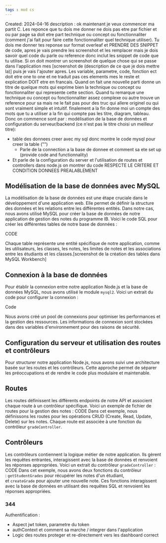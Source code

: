 ```yaml
---
tags : mod cs
---
```

Created: 2024-04-16
description :
ok maintenant je veux commencer ma partit C. Les reponce que tu dois me donner ne dois pas etre par fichier et ou par page sa doit etre part technique ou concept ou fonctionnaliter (comment j'ai fait pour faire cette fonctionnaliter quel technique utiliser). Tu dois me donner tes reponse sur format overleaf et PRENDRE DES SNIPPET de code, apres je vais prendre les screenshot et les remplacer mais je dois savoir quel code du parle ou reference donc inclut les snippet de code que tu utilise. Si on doit montrer un screenshot de quelque chose qui se passe dans l'application mes [screenshot de (description de ce que je dois mettre la)] puis je vais l'ajouter apres. Les variable, parametre, code, fonction ect doit etre one to one et ne traduit pas ces elements mes le reste et explication DOIT etre en francais. Quand on fait une nouvelle parti donne un titre de quelque mots qui exprime bien la technique ou concept ou fonctionnaliter qui represente cette section. Quand tu remarque une technique ou concept ou fonctionnaliter assez complexe ou autre trouve un reference pour sa mais ne le fait pas pour des truc qui allere originel ou qui sont vraiment simple et intuitif. finalement a la fin donne moi un compte des mots que tu a utiliser a la fin qui compte pas les titre, diagram, tableau. Donc on commence sont par :
modélisation de la base de données et configuration du serveur/backend (ce n'est pas le titre choisi un meilleur titre):
- table des donnees creer avec my sql donc montre le code mysql pour creer la table ("")
  - Parle de la connection a la base de donnee et comment sa ete set up (provide code and functionnality)
- Et parle de la configuration du server et l'utilisation de routes et controllers dans node.js on montrer du code
  RESPECTE LE CRITERE ET CONDITION DONNEES PREALABLEMENT

## Modélisation de la base de données avec MySQL

La modélisation de la base de données est une étape cruciale dans le développement d'une application web. Elle permet de définir la structure des données et les relations entre les différentes entités. Dans notre cas, nous avons utilisé MySQL pour créer la base de données de notre application de gestion des notes du programme IB. Voici le code SQL pour créer les différentes tables de notre base de données :

CODE

Chaque table représente une entité spécifique de notre application, comme les utilisateurs, les classes, les notes, les limites de notes et les associations entre les étudiants et les classes.[screenshot de la création des tables dans MySQL Workbench]

## Connexion à la base de données

Pour établir la connexion entre notre application Node.js et la base de données MySQL, nous avons utilisé le module `mysql2`. Voici un extrait du code pour configurer la connexion :

Code

Nous avons créé un pool de connexions pour optimiser les performances et la gestion des ressources. Les informations de connexion sont stockées dans des variables d'environnement pour des raisons de sécurité.

## Configuration du serveur et utilisation des routes et contrôleurs

Pour structurer notre application Node.js, nous avons suivi une architecture basée sur les routes et les contrôleurs. Cette approche permet de séparer les préoccupations et de rendre le code plus modulaire et maintenable.
## Routes

Les routes définissent les différents endpoints de notre API et associent chaque route à un contrôleur spécifique. Voici un exemple de fichier de routes pour la gestion des notes :
CODE
Dans cet exemple, nous définissons les routes pour les opérations CRUD (Create, Read, Update, Delete) sur les notes. Chaque route est associée à une fonction du contrôleur `gradeController`.

## Contrôleurs

Les contrôleurs contiennent la logique métier de notre application. Ils gèrent les requêtes entrantes, interagissent avec la base de données et renvoient les réponses appropriées. Voici un extrait du contrôleur `gradeController` :
CODE
Dans cet exemple, nous avons deux fonctions du contrôleur : `getStudentGrades` pour récupérer les notes d'un étudiant, et `createGrade` pour ajouter une nouvelle note. Ces fonctions interagissent avec la base de données en utilisant des requêtes SQL et renvoient les réponses appropriées.
 
 ### 344


Authentification : 
- Aspect jwt token, parametre du token
- authContext et comment sa marche / integrer dans l'application
- Logic des routes proteger et re-directement vers les dashboard correct 
  
  
